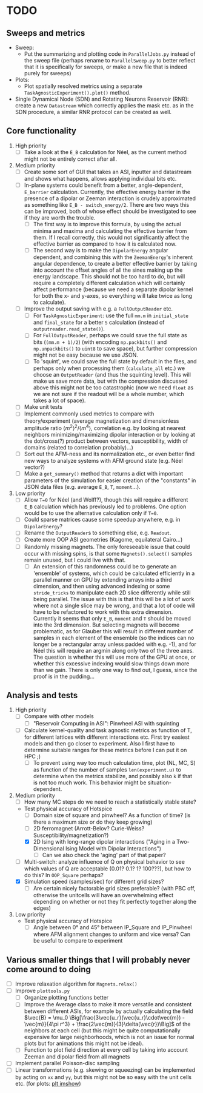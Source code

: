 # TODO

## Sweeps and metrics

- Sweep:
  - Put the summarizing and plotting code in `ParallelJobs.py` instead of the sweep file (perhaps rename to `ParallelSweep.py` to better reflect that it is specifically for sweeps, or make a new file that is indeed purely for sweeps)
- Plots:
  - Plot spatially resolved metrics using a separate `TaskAgnosticExperiment().plot()` method.
- Single Dynamical Node (SDN) and Rotating Neurons Reservoir (RNR): create a new `Datastream` which correctly applies the mask etc. as in the SDN procedure, a similar RNR protocol can be created as well.

## Core functionality

1. High priority
    - [ ] Take a look at the `E_B` calculation for Néel, as the current method might not be entirely correct after all.

2. Medium priority
    - [ ] Create some sort of GUI that takes an ASI, inputter and datastream and shows what happens, allows applying individual bits etc.
    - [ ] In-plane systems could benefit from a better, angle-dependent, `E_barrier` calculation. Currently, the effective energy barrier in the presence of a dipolar or Zeeman interaction is crudely approximated as something like `E_B - switch_energy/2`. There are two ways this can be improved, both of whose effect should be investigated to see if they are worth the trouble.
        - [ ] The first way is to improve this formula, by using the actual minima and maxima and calculating the effective barrier from them. If I recall correctly, this would not significantly affect the effective barrier as compared to how it is calculated now.
        - [ ] The second way is to make the `DipolarEnergy` angular dependent, and combining this with the `ZeemanEnergy`'s inherent angular dependence, to create a better effective barrier by taking into account the offset angles of all the sines making up the energy landscape. This should not be too hard to do, but will require a completely different calculation which will certainly affect performance (because we need a separate dipolar kernel for both the x- and y-axes, so everything will take twice as long to calculate).
    - [ ] Improve the output saving with e.g. a `FullOutputReader` etc.
        - [ ] For `TaskAgnosticExperiment`: use the full `mm.m` in `initial_state` and `final_state` for a better `S` calculation (instead of `outputreader.read_state()`).
        - [ ] For `FullOutputReader`, perhaps we could save the full state as bits (`(mm.m + 1)/2`) (with encoding `np.packbits()` and `np.unpackbits()` to `uint8` to save space), but further compression might not be easy because we use JSON.
        - [ ] To 'squint', we could save the full state by default in the files, and perhaps only when processing them (`calculate_all` etc.) we choose an `OutputReader` (and thus the squinting level). This will make us save more data, but with the compression discussed above this might not be too catastrophic (now we need `float` as we are not sure if the readout will be a whole number, which takes a lot of space).
    - [ ] Make unit tests
    - [ ] Implement commonly used metrics to compare with theory/experiment (average magnetization and dimensionless amplitude ratio  $\langle m^2 \rangle^2/\langle m^4 \rangle$, correlation e.g. by looking at nearest neighbors minimizing/maximizing dipolar interaction or by looking at the dot/cross(?) product between vectors, susceptibility, width of domains (related to correlation probably)...)
    - [ ] Sort out the AFM-ness and its normalization etc., or even better find new ways to analyze systems with AFM ground state (e.g. Néel vector?)
    - [ ] Make a `get_summary()` method that returns a dict with important parameters of the simulation for easier creation of the "constants" in JSON data files (e.g. average `E_B`, `T`, `moment`...).

3. Low priority
    - [ ] Allow `T=0` for Néel (and Wolff?), though this will require a different `E_B` calculation which has previously led to problems. One option would be to use the alternative calculation only if `T=0`.
    - [ ] Could sparse matrices cause some speedup anywhere, e.g. in `DipolarEnergy`?
    - [ ] Rename the `OutputReader`s to something else, e.g. `Readout`.
    - [ ] Create more OOP ASI geometries (Kagome, equilateral Cairo...)
    - [ ] Randomly missing magnets. The only foreseeable issue that could occur with missing spins, is that some `Magnets().select()` samples remain unused, but I could live with that.
        - [ ] An extension of this randomness could be to generate an 'ensemble' of systems, which could be calculated efficiently in a parallel manner on GPU by extending arrays into a third dimension, and then using advanced indexing or some `stride_tricks` to manipulate each 2D slice differently while still being parallel. The issue with this is that this will be a lot of work where not a single slice may be wrong, and that a lot of code will have to be refactored to work with this extra dimension. Currently it seems that only `E_B`, `moment` and `T` should be moved into the 3rd dimension. But selecting magnets will become problematic, as for Glauber this will result in different number of samples in each element of the ensemble (so the indices can no longer be a rectangular array unless padded with e.g. -1), and for Néel this will require an argmin along only two of the three axes. The question is whether this will use more of the GPU at once, or whether this excessive indexing would slow things down more than we gain. There is only one way to find out, I guess, since the proof is in the pudding...

## Analysis and tests

1. High priority
    - [ ] Compare with other models
        - [ ] "Reservoir Computing in ASI": Pinwheel ASI with squinting
    - [ ] Calculate kernel-quality and task agnostic metrics as function of T, for different lattices with different interactions etc. First try easiest models and then go closer to experiment. Also I first have to determine suitable ranges for these metrics before I can put it on HPC ;)
        - [ ] To prevent using way too much calculation time, plot (NL, MC, S) as function of the number of samples `len(experiment.u)` to determine when the metrics stabilize, and possibly also `k` if that is not too much work. This behavior might be situation-dependent.

2. Medium priority
    - [ ] How many MC steps do we need to reach a statistically stable state?
    - Test physical accuracy of Hotspice
        - [ ] Domain size of square and pinwheel? As a function of time? (is there a maximum size or do they keep growing)
        - [ ] 2D ferromagnet (Arrott-Belov? Curie-Weiss? Susceptibility/magnetization?)
        - [x] 2D Ising with long-range dipolar interactions ("Aging in a Two-Dimensional Ising Model with Dipolar Interactions")
            - [ ] Can we also check the 'aging' part of that paper?
    - [ ] Multi-switch: analyze influence of Q on physical behavior to see which values of Q are acceptable (0.01? 0.1? 1? 100???), but how to do this? In `OOP_Square` perhaps?
    - [x] Simulation speed (samples/sec) for different grid sizes?
        - [ ] Are certain nicely factorable grid sizes preferable? (with PBC off, otherwise the unitcells will have an overwhelming effect depending on whether or not they fit perfectly together along the edges)

3. Low priority
    - Test physical accuracy of Hotspice
        - [ ] Angle between 0° and 45° between IP_Square and IP_Pinwheel where AFM alignment changes to uniform and vice versa? Can be useful to compare to experiment

## Various smaller things that I will probably never come around to doing

- [ ] Improve relaxation algorithm for `Magnets.relax()`
- [ ] Improve `plottools.py`
  - [ ] Organize plotting functions better
  - [ ] Improve the Average class to make it more versatile and consistent between different ASIs, for example by actually calculating the field $\vec{B} = \mu_0 \Big[\frac{3\vec{u_r}(\vec{u_r}\cdot\vec{m}) - \vec{m}}{4\pi r^3} + \frac{2\vec{m}}{3}\delta(\vec{r})\Big]$ of the neighbors at each cell (but this might be quite computationally expensive for large neighborhoods, which is not an issue for normal plots but for animations this might not be ideal).
  - [ ] Function to plot field direction at every cell by taking into account Zeeman and dipolar field from all magnets
- [ ] Implement parallel Poisson-disc sampling
- [ ] Linear transformations (e.g. skewing or squeezing) can be implemented by acting on `xx` and `yy`, but this might not be so easy with the unit cells etc. (for plots: [plt imshow](https://matplotlib.org/stable/gallery/images_contours_and_fields/affine_image.html "Affine transform of an image for skewed geometries"))
